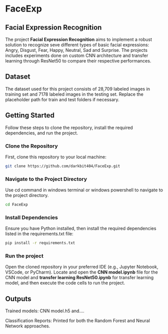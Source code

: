 # FaceExp
## Facial Expression Recognition

The project **Facial Expression Recognition** aims to implement a robust solution to recognize seve different types of basic facial expressions: Angry, Disgust, Fear, Happy, Neutral, Sad and Surprise. The projects includes experiments done on custom CNN architecture and transfer learning through ResNet50 to compare their respective performances.

## Dataset
The dataset used for this project consists of 28,709 labeled images in training set and 7178 labeled images in the testing set. Replace the placeholder path for train and test folders if necessary.

## Getting Started

Follow these steps to clone the repository, install the required dependencies, and run the project.

### Clone the Repository
First, clone this repository to your local machine:
```bash
git clone https://github.com/darkbit404/FaceExp.git
```
### Navigate to the Project Directory
Use cd command in windows terminal or windows powershell to navigate to the project directory.
```bash
cd FaceExp
```
### Install Dependencies
Ensure you have Python installed, then install the required dependencies listed in the requirements.txt file:
```bash
pip install -r requirements.txt
```
### Run the project
Open the cloned repository in your preferred IDE (e.g., Jupyter Notebook, VSCode, or PyCharm). Locate and open the **CNN model.ipynb** file for the CNN model and **transfer learning ResNet50.ipynb** for transfer learning model, and then execute the code cells to run the project.

## Outputs
Trained models: CNN model.h5 and....

Classification Reports: Printed for both the Random Forest and Neural Network approaches.
